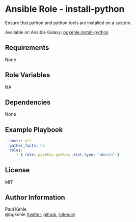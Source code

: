 # Ansible Role - install-python

Ensure that python and python tools are installed on a system.

Available on Ansible Galaxy: [pgkehle.install-python](https://galaxy.ansible.com/pgkehle/install-python)


## Requirements

None

## Role Variables

NA

## Dependencies

None

## Example Playbook

```yaml
- hosts: all
  gather_facts: no     
  roles:
     - { role: pgkehle.python, dist_type: "ubuntu" }
```

## License

MIT

## Author Information

Paul Kehle  
@pgkehle ([twitter](https://twitter.com/pgkehle), [github](https://github.com/pgkehle), [linkedin](https://www.linkedin.com/in/pgkehle))
